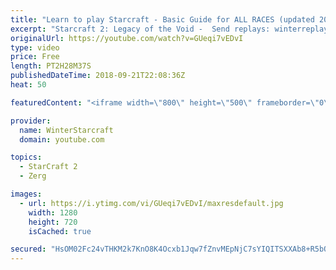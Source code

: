 ```yaml
---
title: "Learn to play Starcraft - Basic Guide for ALL RACES (updated 2017) #2"
excerpt: "Starcraft 2: Legacy of the Void -  Send replays: winterreplays@gmail.com ( -- Watch live at https://www.twitch.tv/wintergaming"
originalUrl: https://youtube.com/watch?v=GUeqi7vEDvI
type: video
price: Free
length: PT2H28M37S
publishedDateTime: 2018-09-21T22:08:36Z
heat: 50

featuredContent: "<iframe width=\"800\" height=\"500\" frameborder=\"0\" src=\"https://www.youtube.com/embed/GUeqi7vEDvI\" allow=\"accelerometer; autoplay; encrypted-media; gyroscope; picture-in-picture\" allowfullscreen></iframe>"

provider:
  name: WinterStarcraft
  domain: youtube.com

topics:
  - StarCraft 2
  - Zerg

images:
  - url: https://i.ytimg.com/vi/GUeqi7vEDvI/maxresdefault.jpg
    width: 1280
    height: 720
    isCached: true

secured: "HsOM02Fc24vTHKM2k7KnO8K4Ocxb1Jqw7fZnvMEpNjC7sYIQITSXXAb8+R5bO4gYBcyfgrH8tgDAJE+msuQ13uRARdOMT3Lz3Di8Wv8K5WXnGrxY2TZhKJndbSbq3nJ+p7uPFYAT3d3OnoDhZWxhu/mGRbr92JM0ScYIQ7QpETksXtROlgCOJgyqiYplRvooIrR88G74n8PzUcZTviiQyyjjvdOgzjd/GKlpq16vujpUOtZlXHGOqATcLUoNk5Y/y2+ZXbwT9dkh10Sk+SaD8CKs7tnyHBmrKOYeApmS+Ay++U/2Lcr65iLuZDhEv0gLfKb9bBylKQ7HvYEcyHhVs5aRtczhhRC+q5FCzWHWFujhWegyhtrTpJdiXPzWWtSzT5kSEf3wIh6DYouGkXSqXpayPVrMZMq8yrqwfEBiM1s=;U5DIBT36SzoGdS9Do2yYjQ=="
---
```


